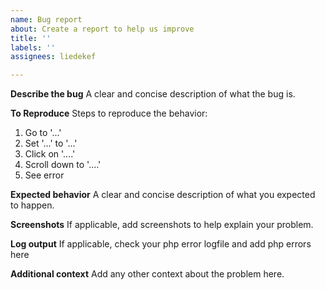 ```yaml
---
name: Bug report
about: Create a report to help us improve
title: ''
labels: ''
assignees: liedekef

---
```


**Describe the bug**
A clear and concise description of what the bug is.

**To Reproduce**
Steps to reproduce the behavior:
1. Go to '...'
2. Set '...' to '...'
3. Click on '....'
4. Scroll down to '....'
5. See error

**Expected behavior**
A clear and concise description of what you expected to happen.

**Screenshots**
If applicable, add screenshots to help explain your problem.

**Log output**
If applicable, check your php error logfile and add php errors here

**Additional context**
Add any other context about the problem here.
